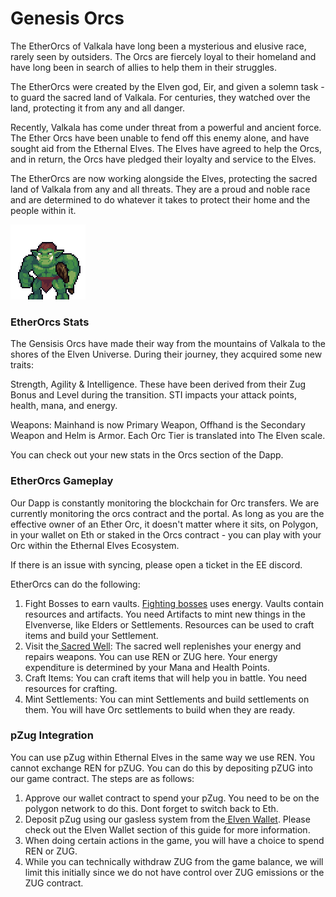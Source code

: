 # Genesis Orcs

The EtherOrcs of Valkala have long been a mysterious and elusive race, rarely seen by outsiders. The Orcs are fiercely loyal to their homeland and have long been in search of allies to help them in their struggles.

The EtherOrcs were created by the Elven god, Eir, and given a solemn task - to guard the sacred land of Valkala. For centuries, they watched over the land, protecting it from any and all danger.

Recently, Valkala has come under threat from a powerful and ancient force. The Ether Orcs have been unable to fend off this enemy alone, and have sought aid from the Ethernal Elves. The Elves have agreed to help the Orcs, and in return, the Orcs have pledged their loyalty and service to the Elves.

The EtherOrcs are now working alongside the Elves, protecting the sacred land of Valkala from any and all threats. They are a proud and noble race and are determined to do whatever it takes to protect their home and the people within it.

![](../.gitbook/assets/test.svg)



### EtherOrcs Stats

The Gensisis Orcs have made their way from the mountains of Valkala to the shores of the Elven Universe. During their journey, they acquired some new traits:

Strength, Agility & Intelligence. These have been derived from their Zug Bonus and Level during the transition. STI impacts your attack points, health, mana, and energy.&#x20;

Weapons: Mainhand is now Primary Weapon, Offhand is the Secondary Weapon and Helm is Armor.  Each Orc Tier is translated into The Elven scale.

You can check out your new stats in the Orcs section of the Dapp.

### EtherOrcs Gameplay

Our Dapp is constantly monitoring the blockchain for Orc transfers. We are currently monitoring the orcs contract and the portal. As long as you are the effective owner of an Ether Orc, it doesn't matter where it sits, on Polygon, in your wallet on Eth or staked in the Orcs contract - you can play with your Orc within the Ethernal Elves Ecosystem.&#x20;

If there is an issue with syncing, please open a ticket in the EE discord.

EtherOrcs can do the following:

1. Fight Bosses to earn vaults. [Fighting bosses](../elders-game-play/boss-battles.md) uses energy. Vaults contain resources and artifacts. You need Artifacts to mint new things in the Elvenverse, like Elders or Settlements. Resources can be used to craft items and build your Settlement.
2. Visit the[ Sacred Well](../elders-game-play/sacred-well.md): The sacred well replenishes your energy and repairs weapons. You can use REN or ZUG here. Your energy expenditure is determined by your Mana and Health Points.
3. Craft Items: You can craft items that will help you in battle. You need resources for crafting.
4. Mint Settlements: You can mint Settlements and build settlements on them. You will have Orc settlements to build when they are ready.







### pZug Integration&#x20;

You can use pZug within Ethernal Elves in the same way we use REN. You cannot exchange REN for pZUG. You can do this by depositing pZUG into our game contract. The steps are as follows:

1. Approve our wallet contract to spend your pZug. You need to be on the polygon network to do this. Dont forget to switch back to Eth.
2. Deposit pZug using our gasless system from the[ Elven Wallet](../economy/the-elven-wallet.md). Please check out the Elven Wallet section of this guide for more information.
3. When doing certain actions in the game, you will have a choice to spend REN or ZUG.&#x20;
4. While you can technically withdraw ZUG from the game balance, we will limit this initially since we do not have control over ZUG emissions or the ZUG contract.





####



